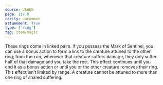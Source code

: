 ```yaml
---
source: UAWGE
page: 117.0
rarity: uncommon
attunement: True
type: ['ring']
tag: item/magic
---
```


These rings come in linked pairs. If you possess the Mark of Sentinel, you can use a bonus action to form a link to the creature attuned to the other ring; from then on, whenever that creature suffers damage, they only suffer half of that damage and you take the rest. This effect continues until you end it as a bonus action or until you or the other creature removes their ring. This effect isn't limited by range. A creature cannot be attuned to more than one ring of shared suffering.


